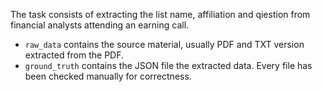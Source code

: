 The task consists of extracting the list name, affiliation and qiestion from financial analysts attending an earning call.

* `raw_data` contains the source material, usually PDF and TXT version extracted from the PDF.
* `ground_truth` contains the JSON file the extracted data. Every file has been checked manually for correctness.

